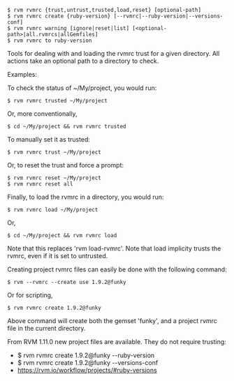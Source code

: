     $ rvm rvmrc {trust,untrust,trusted,load,reset} [optional-path]
    $ rvm rvmrc create {ruby-version} [--rvmrc|--ruby-version|--versions-conf]
    $ rvm rvmrc warning [ignore|reset|list] [<optional-path>|all.rvmrcs|allGemfiles]
    $ rvm rvmrc to ruby-version

Tools for dealing with and loading the rvmrc trust for a given directory.
All actions take an optional path to a directory to check.

Examples:

To check the status of ~/My/project, you would run:

    $ rvm rvmrc trusted ~/My/project

Or, more conventionally,

    $ cd ~/My/project && rvm rvmrc trusted

To manually set it as trusted:

    $ rvm rvmrc trust ~/My/project

Or, to reset the trust and force a prompt:

    $ rvm rvmrc reset ~/My/project
    $ rvm rvmrc reset all

Finally, to load the rvmrc in a directory, you would run:

    $ rvm rvmrc load ~/My/project

Or,

    $ cd ~/My/project && rvm rvmrc load

Note that this replaces 'rvm load-rvmrc'. Note that load implicity trusts the
rvmrc, even if it is set to untrusted.


Creating project rvmrc files can easily be done with the following command:

    $ rvm --rvmrc --create use 1.9.2@funky

Or for scripting,

    $ rvm rvmrc create 1.9.2@funky

Above command will create both the gemset 'funky', and a project rvmrc file in the current directory.

From RVM 1.11.0 new project files are available.  They do not require trusting:

-    $ rvm rvmrc create 1.9.2@funky --ruby-version
-    $ rvm rvmrc create 1.9.2@funky --versions-conf
- https://rvm.io/workflow/projects/#ruby-versions
